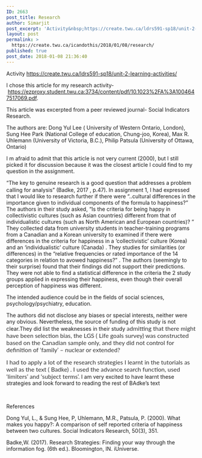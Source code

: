 ```yaml
---
ID: 2663
post_title: Research
author: Simarjit
post_excerpt: 'Activity&nbsp;https://create.twu.ca/ldrs591-sp18/unit-2-learning-activities/ I chose this article for my research activity-&nbsp;https://ezproxy.student.twu.ca:3734/content/pdf/10.1023%2FA%3A1004647517069.pdf. This article was excerpted from a peer reviewed journal- Social Indicators Research. The authors are: Dong Yul Lee ( University of Western Ontario, London), Sung Hee Park (National College of education, Chung-joo, Korea), Max R. Uhlemann (University of Victoria, B.C.), Philip Patsula (University of Ottawa, Ontario) [&hellip;]'
layout: post
permalink: >
  https://create.twu.ca/icandothis/2018/01/08/research/
published: true
post_date: 2018-01-08 21:36:40
---
```

Activity https://create.twu.ca/ldrs591-sp18/unit-2-learning-activities/

I chose this article for my research activity- https://ezproxy.student.twu.ca:3734/content/pdf/10.1023%2FA%3A1004647517069.pdf.

This article was excerpted from a peer reviewed journal- Social Indicators Research.

The authors are: Dong Yul Lee ( University of Western Ontario, London), Sung Hee Park (National College of education, Chung-joo, Korea), Max R. Uhlemann (University of Victoria, B.C.), Philip Patsula (University of Ottawa, Ontario)

I m afraid to admit that this article is not very current (2000), but I still picked it for discussion because it was the closest article I could find to my question in the assignment.

&#8220;The key to genuine research is a good question that addresses a problem calling for analysis&#8221; (Badke, 2017 , p.47)<span style="float: none;background-color: transparent;color: #333333;cursor: text;font-family: 'Lato',Helvetica,sans-serif;font-size: 16px;font-style: normal;font-variant: normal;font-weight: 400;letter-spacing: normal;text-align: left;text-decoration: none;text-indent: 0px">.</span> In assignment 1, I had expressed that I would like to research further if there were &#8220;..cultural differences in the importance given to individual components of the formula to happiness?&#8221; The authors in their study asked, &#8220;Is the criteria for being happy in collectivistic cultures (such as Asian countries) different from that of individualistic cultures (such as North American and European countries)? &#8221; They collected data from university students in teacher-training programs from a Canadian and a Korean university to examined if there were differences in the criteria for happiness in a &#8216;collectivistic&#8217; culture (Korea) and an &#8216;individualistic&#8217; culture (Canada) . They studies for similarities (or differences) in the &#8220;relative frequencies or rated importance of the 14 categories in relation to avowed happiness?&#8221; . The authors (seemingly to their surprise) found that their findings did not support their predictions. They were not able to find a statistical difference in the criteria the 2 study groups applied in expressing their happiness, even though their overall perception of happiness was different.

The intended audience could be in the fields of social sciences, psychology/psychiatry, education.

The authors did not disclose any biases or special interests, neither were any obvious. Nevertheless, the source of funding of this study is not clear.They did list the weaknesses in their study <span style="float: none;background-color: transparent;color: #333333;cursor: text;font-family: 'Lato',Helvetica,sans-serif;font-size: 16px;font-style: normal;font-variant: normal;font-weight: 400;letter-spacing: normal;text-align: left;text-decoration: none;text-indent: 0px">admitting that there might have been selection bias, the LGS ( Life goals survey) was constructed based on the Canadian sample only, and they did not control for definition of &#8216;family&#8217; &#8211; nuclear or extended? </span>

<span style="float: none;background-color: transparent;color: #333333;cursor: text;font-family: 'Lato',Helvetica,sans-serif;font-size: 16px;font-style: normal;font-variant: normal;font-weight: 400;letter-spacing: normal;text-align: left;text-decoration: none;text-indent: 0px"> I had to apply a lot of the research strategies I learnt in the tutorials as well as the text ( Badke) . I used the advance search function, used &#8216;limiters&#8217; and &#8216;subject terms&#8217;. </span>I am very excited to have learnt these strategies and look forward to reading the rest of BAdke&#8217;s text

&nbsp;

References

Dong Yul, L., &amp; Sung Hee, P, Uhlemann, M.R., Patsula, P. (2000). What makes you happy?: A comparison of self reported criteria of happiness between two cultures. Social Indicators Research, 50(3), 351.

Badke,W. (2017). Research Strategies: Finding your way through the information fog. (6th ed.). Bloomington, IN. iUniverse.